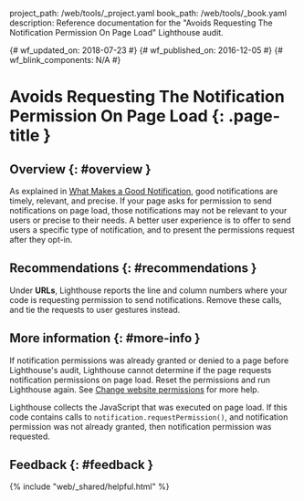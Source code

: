 project_path: /web/tools/_project.yaml
book_path: /web/tools/_book.yaml
description: Reference documentation for the "Avoids Requesting The Notification Permission On Page Load" Lighthouse audit.

{# wf_updated_on: 2018-07-23 #}
{# wf_published_on: 2016-12-05 #}
{# wf_blink_components: N/A #}

# Avoids Requesting The Notification Permission On Page Load  {: .page-title }

## Overview {: #overview }

As explained in [What Makes a Good Notification][good], good notifications are
timely, relevant, and precise. If your page asks for permission to send
notifications on page load, those notifications may not be relevant to your
users or precise to their needs. A better user experience is to offer to send
users a specific type of notification, and to present the permissions request
after they opt-in.

[good]: /web/fundamentals/push-notifications/

## Recommendations {: #recommendations }

Under **URLs**, Lighthouse reports the line and column numbers where your
code is requesting permission to send notifications. Remove these calls,
and tie the requests to user gestures instead.

## More information {: #more-info }

If notification permissions was already granted or denied to a page before
Lighthouse's audit, Lighthouse cannot determine if the page requests
notification permissions on page load. Reset the permissions and run
Lighthouse again. See [Change website permissions][help] for more help.

Lighthouse collects the JavaScript that was executed on page load. If this
code contains calls to `notification.requestPermission()`, and notification
permission was not already granted, then notification permission was requested.

[help]: https://support.google.com/chrome/answer/6148059


## Feedback {: #feedback }

{% include "web/_shared/helpful.html" %}

